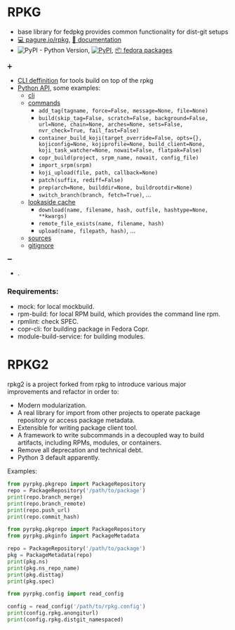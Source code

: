 # RPKG


- base library for fedpkg provides common functionality for dist-git setups
- [ :computer: pagure.io/rpkg](https://pagure.io/rpkg), [ :scroll: documentation](https://docs.pagure.org/rpkg)
- ![PyPI - Python Version](https://img.shields.io/pypi/pyversions/rpkg.svg), [![PyPI](https://img.shields.io/pypi/v/rpkg.svg)](https://pypi.org/project/rpkg/), [ :package: fedora packages](https://src.fedoraproject.org/rpms/rpkg)

:heavy_plus_sign:
- [CLI deffinition](https://docs.pagure.org/rpkg/cli.html#) for tools build on top of the rpkg
- [Python API](https://docs.pagure.org/rpkg/api.html), some examples:
  - [cli](https://docs.pagure.org/rpkg/api.html#cli)
  - [commands](https://docs.pagure.org/rpkg/api.html#commands)
    - `add_tag(tagname, force=False, message=None, file=None)`
    - `build(skip_tag=False, scratch=False, background=False, url=None, chain=None, arches=None, sets=False, nvr_check=True, fail_fast=False)`
    - `container_build_koji(target_override=False, opts={}, kojiconfig=None, kojiprofile=None, build_client=None, koji_task_watcher=None, nowait=False, flatpak=False)`
    - `copr_build(project, srpm_name, nowait, config_file)`
    - `import_srpm(srpm)`
    - `koji_upload(file, path, callback=None)`
    - `patch(suffix, rediff=False)`
    - `prep(arch=None, builddir=None, buildrootdir=None)`
    - `switch_branch(branch, fetch=True)`, ...
  - [lookaside cache](https://docs.pagure.org/rpkg/api.html#lookaside)
    - `download(name, filename, hash, outfile, hashtype=None, **kwargs)`
    - `remote_file_exists(name, filename, hash)`
    - `upload(name, filepath, hash)`, ...
  - [sources](https://docs.pagure.org/rpkg/api.html#sources)
  - [gitignore](https://docs.pagure.org/rpkg/api.html#gitignore)

:heavy_minus_sign:
- .


### Requirements:

- mock: for local mockbuild.
- rpm-build: for local RPM build, which provides the command line rpm.
- rpmlint: check SPEC.
- copr-cli: for building package in Fedora Copr.
- module-build-service: for building modules.


# RPKG2

rpkg2 is a project forked from rpkg to introduce various major improvements and refactor in order to:

- Modern modularization.
- A real library for import from other projects to operate package repository or access package metadata.
- Extensible for writing package client tool.
- A framework to write subcommands in a decoupled way to build artifacts, including RPMs, modules, or containers.
- Remove all deprecation and technical debt.
- Python 3 default apparently.

Examples:

```python
from pyrpkg.pkgrepo import PackageRepository
repo = PackageRepository('/path/to/package')
print(repo.branch_merge)
print(repo.branch_remote)
print(repo.push_url)
print(repo.commit_hash)
```

```python
from pyrpkg.pkgrepo import PackageRepository
from pyrpkg.pkginfo import PackageMetadata

repo = PackageRepository('/path/to/package')
pkg = PackageMetadata(repo)
print(pkg.ns)
print(pkg.ns_repo_name)
print(pkg.disttag)
print(pkg.spec)
```

```python
from pyrpkg.config import read_config

config = read_config('/path/to/rpkg.config')
print(config.rpkg.anongiturl)
print(config.rpkg.distgit_namespaced)
```
